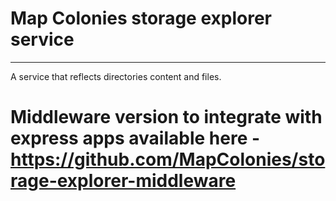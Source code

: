 # Map Colonies storage explorer service

----------------------------------

A service that reflects directories content and files.

# Middleware version to integrate with express apps available here - https://github.com/MapColonies/storage-explorer-middleware 
